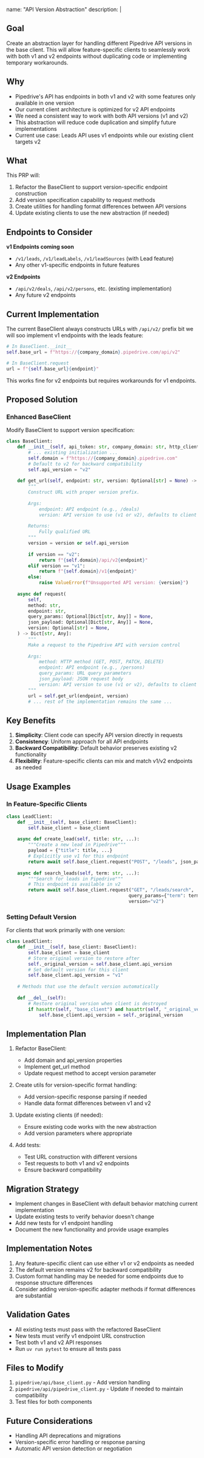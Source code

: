 name: "API Version Abstraction"
description: |

  ## Goal
  Create an abstraction layer for handling different Pipedrive API versions in the base client. This will allow feature-specific clients to seamlessly work with both v1 and v2 endpoints without duplicating code or implementing temporary workarounds.

  ## Why
  - Pipedrive's API has endpoints in both v1 and v2 with some features only available in one version
  - Our current client architecture is optimized for v2 API endpoints
  - We need a consistent way to work with both API versions (v1 and v2)
  - This abstraction will reduce code duplication and simplify future implementations
  - Current use case: Leads API uses v1 endpoints while our existing client targets v2

  ## What
  This PRP will:
  1. Refactor the BaseClient to support version-specific endpoint construction
  2. Add version specification capability to request methods
  3. Create utilities for handling format differences between API versions
  4. Update existing clients to use the new abstraction (if needed)
  
  ## Endpoints to Consider
  
  **v1 Endpoints coming soon**
  - `/v1/leads`, `/v1/leadLabels`, `/v1/leadSources` (with Lead feature)
  - Any other v1-specific endpoints in future features
  
  **v2 Endpoints**
  - `/api/v2/deals`, `/api/v2/persons`, etc. (existing implementation)
  - Any future v2 endpoints
  
  ## Current Implementation
  The current BaseClient always constructs URLs with `/api/v2/` prefix bit we will soo implement v1 endpoints with the leads feature:
  
  ```python
  # In BaseClient.__init__
  self.base_url = f"https://{company_domain}.pipedrive.com/api/v2"
  
  # In BaseClient.request
  url = f"{self.base_url}{endpoint}"
  ```
  
  This works fine for v2 endpoints but requires workarounds for v1 endpoints.

  ## Proposed Solution

  ### Enhanced BaseClient
  
  Modify BaseClient to support version specification:
  
  ```python
  class BaseClient:
      def __init__(self, api_token: str, company_domain: str, http_client: httpx.AsyncClient):
          # ... existing initialization ...
          self.domain = f"https://{company_domain}.pipedrive.com"
          # Default to v2 for backward compatibility
          self.api_version = "v2"
      
      def get_url(self, endpoint: str, version: Optional[str] = None) -> str:
          """
          Construct URL with proper version prefix.
          
          Args:
              endpoint: API endpoint (e.g., /deals)
              version: API version to use (v1 or v2), defaults to client's default version
              
          Returns:
              Fully qualified URL
          """
          version = version or self.api_version
          
          if version == "v2":
              return f"{self.domain}/api/v2{endpoint}"
          elif version == "v1":
              return f"{self.domain}/v1{endpoint}"
          else:
              raise ValueError(f"Unsupported API version: {version}")
              
      async def request(
          self,
          method: str,
          endpoint: str,
          query_params: Optional[Dict[str, Any]] = None,
          json_payload: Optional[Dict[str, Any]] = None,
          version: Optional[str] = None,
      ) -> Dict[str, Any]:
          """
          Make a request to the Pipedrive API with version control
          
          Args:
              method: HTTP method (GET, POST, PATCH, DELETE)
              endpoint: API endpoint (e.g., /persons)
              query_params: URL query parameters
              json_payload: JSON request body
              version: API version to use (v1 or v2), defaults to client's default version
          """
          url = self.get_url(endpoint, version)
          # ... rest of the implementation remains the same ...
  ```

  ## Key Benefits
  
  1. **Simplicity**: Client code can specify API version directly in requests
  2. **Consistency**: Uniform approach for all API endpoints
  3. **Backward Compatibility**: Default behavior preserves existing v2 functionality
  4. **Flexibility**: Feature-specific clients can mix and match v1/v2 endpoints as needed
  
  ## Usage Examples
  
  ### In Feature-Specific Clients
  
  ```python
  class LeadClient:
      def __init__(self, base_client: BaseClient):
          self.base_client = base_client
          
      async def create_lead(self, title: str, ...):
          """Create a new lead in Pipedrive"""
          payload = {"title": title, ...}
          # Explicitly use v1 for this endpoint
          return await self.base_client.request("POST", "/leads", json_payload=payload, version="v1")
          
      async def search_leads(self, term: str, ...):
          """Search for leads in Pipedrive"""
          # This endpoint is available in v2
          return await self.base_client.request("GET", "/leads/search", 
                                               query_params={"term": term, ...}, 
                                               version="v2")
  ```
  
  ### Setting Default Version
  
  For clients that work primarily with one version:
  
  ```python
  class LeadClient:
      def __init__(self, base_client: BaseClient):
          self.base_client = base_client
          # Store original version to restore after
          self._original_version = self.base_client.api_version
          # Set default version for this client
          self.base_client.api_version = "v1"
          
      # Methods that use the default version automatically
      
      def __del__(self):
          # Restore original version when client is destroyed
          if hasattr(self, "base_client") and hasattr(self, "_original_version"):
              self.base_client.api_version = self._original_version
  ```
  
  ## Implementation Plan
  
  1. Refactor BaseClient:
     - Add domain and api_version properties
     - Implement get_url method
     - Update request method to accept version parameter
     
  2. Create utils for version-specific format handling:
     - Add version-specific response parsing if needed
     - Handle data format differences between v1 and v2
     
  3. Update existing clients (if needed):
     - Ensure existing code works with the new abstraction
     - Add version parameters where appropriate
     
  4. Add tests:
     - Test URL construction with different versions
     - Test requests to both v1 and v2 endpoints
     - Ensure backward compatibility
     
  ## Migration Strategy
  
  - Implement changes in BaseClient with default behavior matching current implementation
  - Update existing tests to verify behavior doesn't change
  - Add new tests for v1 endpoint handling
  - Document the new functionality and provide usage examples

  ## Implementation Notes
  
  1. Any feature-specific client can use either v1 or v2 endpoints as needed
  2. The default version remains v2 for backward compatibility
  3. Custom format handling may be needed for some endpoints due to response structure differences
  4. Consider adding version-specific adapter methods if format differences are substantial
  
  ## Validation Gates
  
  - All existing tests must pass with the refactored BaseClient
  - New tests must verify v1 endpoint URL construction
  - Test both v1 and v2 API responses
  - Run `uv run pytest` to ensure all tests pass
  
  ## Files to Modify
  
  1. `pipedrive/api/base_client.py` - Add version handling
  2. `pipedrive/api/pipedrive_client.py` - Update if needed to maintain compatibility
  3. Test files for both components

  ## Future Considerations
  
  - Handling API deprecations and migrations
  - Version-specific error handling or response parsing
  - Automatic API version detection or negotiation
